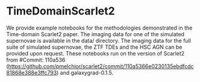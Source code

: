 # TimeDomainScarlet2
We provide example notebooks for the methodologies demonstrated in the Time-domain Scarlet2 paper. The imaging data for one of the simulated supernovae is available in the data/ directory. The imaging data for the full suite of simulated supernovae, the ZTF TDEs and the HSC AGN can be provided upon request. These notebooks run on the version of Scarlet2 from #Commit: 110a536 (https://github.com/pmelchior/scarlet2/commit/110a5366e0230135ebdfcdc81868e388e3ffc793) and galaxygrad-0.1.5.
  
